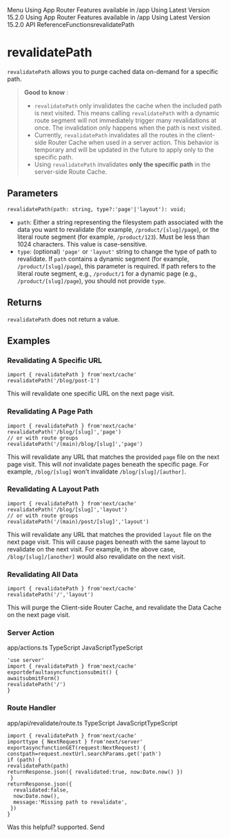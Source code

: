 Menu
Using App Router
Features available in /app
Using Latest Version
15.2.0
Using App Router
Features available in /app
Using Latest Version
15.2.0
API ReferenceFunctionsrevalidatePath
# revalidatePath
`revalidatePath` allows you to purge cached data on-demand for a specific path.
> **Good to know** :
>   * `revalidatePath` only invalidates the cache when the included path is next visited. This means calling `revalidatePath` with a dynamic route segment will not immediately trigger many revalidations at once. The invalidation only happens when the path is next visited.
>   * Currently, `revalidatePath` invalidates all the routes in the client-side Router Cache when used in a server action. This behavior is temporary and will be updated in the future to apply only to the specific path.
>   * Using `revalidatePath` invalidates **only the specific path** in the server-side Route Cache.
> 

## Parameters
```
revalidatePath(path: string, type?:'page'|'layout'): void;
```

  * `path`: Either a string representing the filesystem path associated with the data you want to revalidate (for example, `/product/[slug]/page`), or the literal route segment (for example, `/product/123`). Must be less than 1024 characters. This value is case-sensitive.
  * `type`: (optional) `'page'` or `'layout'` string to change the type of path to revalidate. If `path` contains a dynamic segment (for example, `/product/[slug]/page`), this parameter is required. If path refers to the literal route segment, e.g., `/product/1` for a dynamic page (e.g., `/product/[slug]/page`), you should not provide `type`.


## Returns
`revalidatePath` does not return a value.
## Examples
### Revalidating A Specific URL
```
import { revalidatePath } from'next/cache'
revalidatePath('/blog/post-1')
```

This will revalidate one specific URL on the next page visit.
### Revalidating A Page Path
```
import { revalidatePath } from'next/cache'
revalidatePath('/blog/[slug]','page')
// or with route groups
revalidatePath('/(main)/blog/[slug]','page')
```

This will revalidate any URL that matches the provided `page` file on the next page visit. This will _not_ invalidate pages beneath the specific page. For example, `/blog/[slug]` won't invalidate `/blog/[slug]/[author]`.
### Revalidating A Layout Path
```
import { revalidatePath } from'next/cache'
revalidatePath('/blog/[slug]','layout')
// or with route groups
revalidatePath('/(main)/post/[slug]','layout')
```

This will revalidate any URL that matches the provided `layout` file on the next page visit. This will cause pages beneath with the same layout to revalidate on the next visit. For example, in the above case, `/blog/[slug]/[another]` would also revalidate on the next visit.
### Revalidating All Data
```
import { revalidatePath } from'next/cache'
revalidatePath('/','layout')
```

This will purge the Client-side Router Cache, and revalidate the Data Cache on the next page visit.
### Server Action
app/actions.ts
TypeScript
JavaScriptTypeScript
```
'use server'
import { revalidatePath } from'next/cache'
exportdefaultasyncfunctionsubmit() {
awaitsubmitForm()
revalidatePath('/')
}
```

### Route Handler
app/api/revalidate/route.ts
TypeScript
JavaScriptTypeScript
```
import { revalidatePath } from'next/cache'
importtype { NextRequest } from'next/server'
exportasyncfunctionGET(request:NextRequest) {
constpath=request.nextUrl.searchParams.get('path')
if (path) {
revalidatePath(path)
returnResponse.json({ revalidated:true, now:Date.now() })
 }
returnResponse.json({
  revalidated:false,
  now:Date.now(),
  message:'Missing path to revalidate',
 })
}
```

Was this helpful?
supported.
Send
